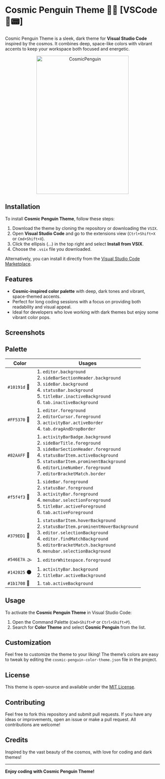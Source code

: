 # Cosmic Penguin Theme 🚀🐧 [VSCode 💙📟]

Cosmic Penguin Theme is a sleek, dark theme for **Visual Studio Code** inspired by the cosmos. It combines deep, space-like colors with vibrant accents to keep your workspace both focused and energetic.

<p align="center">
<img  width="300" height="450" alt="CosmicPenguin" src="https://github.com/user-attachments/assets/0d74d19e-9fbe-4073-b90d-2ab95e0c8c0c" />
</p>

## Installation

To install **Cosmic Penguin Theme**, follow these steps:

1. Download the theme by cloning the repository or downloading the `VSIX`.
2. Open **Visual Studio Code** and go to the extensions view (`Ctrl+Shift+X` or `Cmd+Shift+X`).
3. Click the ellipsis (…) in the top right and select **Install from VSIX**.
4. Choose the `.vsix` file you downloaded.

Alternatively, you can install it directly from the [Visual Studio Code Marketplace](https://marketplace.visualstudio.com).

## Features

- **Cosmic-inspired color palette** with deep, dark tones and vibrant, space-themed accents.
- Perfect for long coding sessions with a focus on providing both readability and visual appeal.
- Ideal for developers who love working with dark themes but enjoy some vibrant color pops.

## Screenshots

## Palette

| Color        | Usages                                                                                                                                                                                                                                                                      |
| ------------ | --------------------------------------------------------------------------------------------------------------------------------------------------------------------------------------------------------------------------------------------------------------------------- |
| `#10191d` 🖤 | 1. `editor.background` <br> 2. `sideBarSectionHeader.background` <br> 3. `sideBar.background` <br> 4. `statusBar.background` <br> 5. `titleBar.inactiveBackground` <br> 6. `tab.inactiveBackground`                                                                         |
| `#FF5370` 🌸 | 1. `editor.foreground` <br> 2. `editorCursor.foreground` <br> 3. `activityBar.activeBorder` <br> 4. `tab.dragAndDropBorder`                                                                                                                                                 |
| `#82AAFF` 💙 | 1. `activityBarBadge.background` <br> 2. `sideBarTitle.foreground` <br> 3. `sideBarSectionHeader.foreground` <br> 4. `statusBarItem.activeBackground` <br> 5. `statusBarItem.prominentBackground` <br> 6. `editorLineNumber.foreground` <br> 7. `editorBracketMatch.border` |
| `#f5f4f3` 🤍 | 1. `sideBar.foreground` <br> 2. `statusBar.foreground` <br> 3. `activityBar.foreground` <br> 4. `menubar.selectionForeground` <br> 5. `titleBar.activeForeground` <br> 6. `tab.activeForeground`                                                                            |
| `#379ED1` 🔹 | 1. `statusBarItem.hoverBackground` <br> 2. `statusBarItem.prominentHoverBackground` <br> 3. `editor.selectionBackground` <br> 4. `editor.findMatchBackground` <br> 5. `editorBracketMatch.background` <br> 6. `menubar.selectionBackground`                                 |
| `#546E7A` 🌫️ | 1. `editorWhitespace.foreground`                                                                                                                                                                                                                                            |
| `#142025` 🌑 | 1. `activityBar.background` <br> 2. `titleBar.activeBackground`                                                                                                                                                                                                             |
| `#1b1708` 🌰 | 1. `tab.activeBackground`                                                                                                                                                                                                                                                   |

## Usage

To activate the **Cosmic Penguin Theme** in Visual Studio Code:

1. Open the Command Palette (`Cmd+Shift+P` or `Ctrl+Shift+P`).
2. Search for **Color Theme** and select **Cosmic Penguin** from the list.

## Customization

Feel free to customize the theme to your liking! The theme’s colors are easy to tweak by editing the `cosmic-penguin-color-theme.json` file in the project.

## License

This theme is open-source and available under the [MIT License](./LICENSE).

## Contributing

Feel free to fork this repository and submit pull requests. If you have any ideas or improvements, open an issue or make a pull request. All contributions are welcome!

## Credits

Inspired by the vast beauty of the cosmos, with love for coding and dark themes!

---

**Enjoy coding with Cosmic Penguin Theme!**
